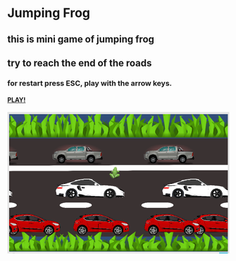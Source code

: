 # Jumping Frog
## this is mini game of jumping frog
## try to reach the end of the roads
### for restart press ESC, play with the arrow keys.
#### [PLAY!](https://tommy-bar.itch.io/jumping-frog)
![game](https://github.com/GameDev-Tommy-Bar/jumping_frog_Bar/blob/885c021164f51ad96cea981c959919155fb11e0f/Assets/game_frog.PNG)
